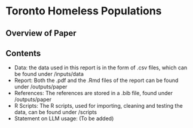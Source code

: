 # Toronto Homeless Populations

## Overview of Paper

<To be Added>

## Contents

- Data: the data used in this report is in the form of .csv files, which can be found under /inputs/data
- Report: Both the .pdf and the .Rmd files of the report can be found under /outputs/paper
- References: The references are stored in a .bib file, found under /outputs/paper
- R Scripts: The R scripts, used for importing, cleaning and testing the data, can be found under /scripts
- Statement on LLM usage: (To be added)
